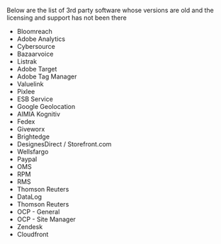 Below are the list of 3rd party software whose versions are old and the licensing and support has not been there

- Bloomreach
- Adobe Analytics
- Cybersource
- Bazaarvoice
- Listrak
- Adobe Target
- Adobe Tag Manager
- Valuelink
- Pixlee
- ESB Service
- Google Geolocation
- AIMIA Kognitiv
- Fedex
- Giveworx
- Brightedge
- DesignesDirect / Storefront.com
- Wellsfargo
- Paypal
- OMS
- RPM
- RMS
- Thomson Reuters
- DataLog
- Thomson Reuters
- OCP - General
- OCP - Site Manager
- Zendesk
- Cloudfront
